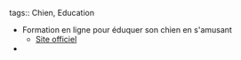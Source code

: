 tags:: Chien, Education

- Formation en ligne pour éduquer son chien en s'amusant
	- [Site officiel](https://www.espritdog.com/)
-
